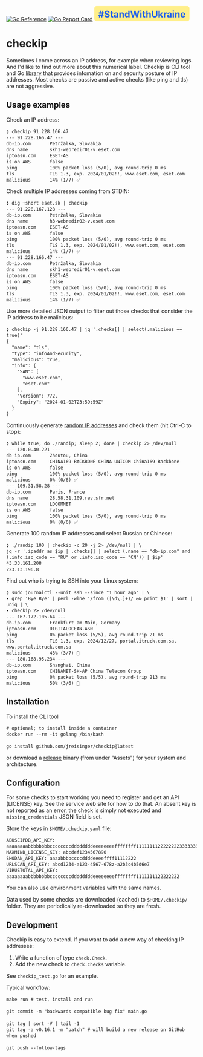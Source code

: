 [![Go Reference](https://pkg.go.dev/badge/github.com/jreisinger/checkip.svg)](https://pkg.go.dev/github.com/jreisinger/checkip)
[![Go Report Card](https://goreportcard.com/badge/github.com/jreisinger/checkip)](https://goreportcard.com/report/github.com/jreisinger/checkip)
[![StandWithUkraine](https://raw.githubusercontent.com/vshymanskyy/StandWithUkraine/main/badges/StandWithUkraine.svg)](https://github.com/vshymanskyy/StandWithUkraine/blob/main/docs/README.md)

# checkip

Sometimes I come across an IP address, for example when reviewing logs. And I'd like to find out more about this numerical label. Checkip is CLI tool and Go [library](https://pkg.go.dev/github.com/jreisinger/checkip/check) that provides infomation on and security posture of IP addresses. Most checks are passive and active checks (like ping and tls) are not aggressive.

## Usage examples

Check an IP address:

```
❯ checkip 91.228.166.47
--- 91.228.166.47 ---
db-ip.com       Petržalka, Slovakia
dns name        skh1-webredir01-v.eset.com
iptoasn.com     ESET-AS
is on AWS       false
ping            100% packet loss (5/0), avg round-trip 0 ms
tls             TLS 1.3, exp. 2024/01/02!!, www.eset.com, eset.com
malicious       14% (1/7) ✅
```

Check multiple IP addresses coming from STDIN:

```
❯ dig +short eset.sk | checkip
--- 91.228.167.128 ---
db-ip.com       Petržalka, Slovakia
dns name        h3-webredir02-v.eset.com
iptoasn.com     ESET-AS
is on AWS       false
ping            100% packet loss (5/0), avg round-trip 0 ms
tls             TLS 1.3, exp. 2024/01/02!!, www.eset.com, eset.com
malicious       14% (1/7) ✅
--- 91.228.166.47 ---
db-ip.com       Petržalka, Slovakia
dns name        skh1-webredir01-v.eset.com
iptoasn.com     ESET-AS
is on AWS       false
ping            100% packet loss (5/0), avg round-trip 0 ms
tls             TLS 1.3, exp. 2024/01/02!!, www.eset.com, eset.com
malicious       14% (1/7) ✅
```

Use more detailed JSON output to filter out those checks that consider the IP address to be malicious:

```
❯ checkip -j 91.228.166.47 | jq '.checks[] | select(.malicious == true)'
{
  "name": "tls",
  "type": "infoAndSecurity",
  "malicious": true,
  "info": {
    "SAN": [
      "www.eset.com",
      "eset.com"
    ],
    "Version": 772,
    "Expiry": "2024-01-02T23:59:59Z"
  }
}
```

Continuously generate [random IP addresses](https://github.com/jreisinger/checkip/blob/master/randip) and check them (hit Ctrl-C to stop):

```
❯ while true; do ./randip; sleep 2; done | checkip 2> /dev/null
--- 120.0.40.221 ---
db-ip.com       Zhoutou, China
iptoasn.com     CHINA169-BACKBONE CHINA UNICOM China169 Backbone
is on AWS       false
ping            100% packet loss (5/0), avg round-trip 0 ms
malicious       0% (0/6) ✅
--- 109.31.58.28 ---
db-ip.com       Paris, France
dns name        28.58.31.109.rev.sfr.net
iptoasn.com     LDCOMNET
is on AWS       false
ping            100% packet loss (5/0), avg round-trip 0 ms
malicious       0% (0/6) ✅
```

Generate 100 random IP addresses and select Russian or Chinese:

```
❯ ./randip 100 | checkip -c 20 -j 2> /dev/null | \
jq -r '.ipaddr as $ip | .checks[] | select (.name == "db-ip.com" and (.info.iso_code == "RU" or .info.iso_code == "CN")) | $ip'
43.33.161.208
223.13.196.8
```

Find out who is trying to SSH into your Linux system:

```
❯ sudo journalctl --unit ssh --since "1 hour ago" | \
∙ grep 'Bye Bye' | perl -wlne '/from ([\d\.]+)/ && print $1' | sort | uniq | \
∙ checkip 2> /dev/null
--- 167.172.105.64 ---
db-ip.com       Frankfurt am Main, Germany
iptoasn.com     DIGITALOCEAN-ASN
ping            0% packet loss (5/5), avg round-trip 21 ms
tls             TLS 1.3, exp. 2024/12/27, portal.itruck.com.sa, www.portal.itruck.com.sa
malicious       43% (3/7) 🤏
--- 180.168.95.234 ---
db-ip.com       Shanghai, China
iptoasn.com     CHINANET-SH-AP China Telecom Group
ping            0% packet loss (5/5), avg round-trip 213 ms
malicious       50% (3/6) 🚫
```

## Installation

To install the CLI tool

```
# optional; to install inside a container
docker run --rm -it golang /bin/bash

go install github.com/jreisinger/checkip@latest
```

or download a [release](https://github.com/jreisinger/checkip/releases) binary (from under "Assets") for your system and architecture.

## Configuration

For some checks to start working you need to register and get an API (LICENSE) key. See the service web site for how to do that. An absent key is not reported as an error, the check is simply not executed and `missing_credentials` JSON field is set.

Store the keys in `$HOME/.checkip.yaml` file:

```
ABUSEIPDB_API_KEY: aaaaaaaabbbbbbbbccccccccddddddddeeeeeeeeffffffff11111111222222223333333344444444
MAXMIND_LICENSE_KEY: abcdef1234567890
SHODAN_API_KEY: aaaabbbbccccddddeeeeffff11112222
URLSCAN_API_KEY: abcd1234-a123-4567-678z-a2b3c4b5d6e7
VIRUSTOTAL_API_KEY: aaaaaaaabbbbbbbbccccccccddddddddeeeeeeeeffffffff1111111122222222
```

You can also use environment variables with the same names.

Data used by some checks are downloaded (cached) to `$HOME/.checkip/` folder. They are periodically re-downloaded so they are fresh.

## Development

Checkip is easy to extend. If you want to add a new way of checking IP addresses:

1. Write a function of type `check.Check`.
2. Add the new check to `check.Checks` variable.

See `checkip_test.go` for an example.

Typical workflow:

```
make run # test, install and run

git commit -m "backwards compatible bug fix" main.go

git tag | sort -V | tail -1
git tag -a v0.16.1 -m "patch" # will build a new release on GitHub when pushed

git push --follow-tags
```
